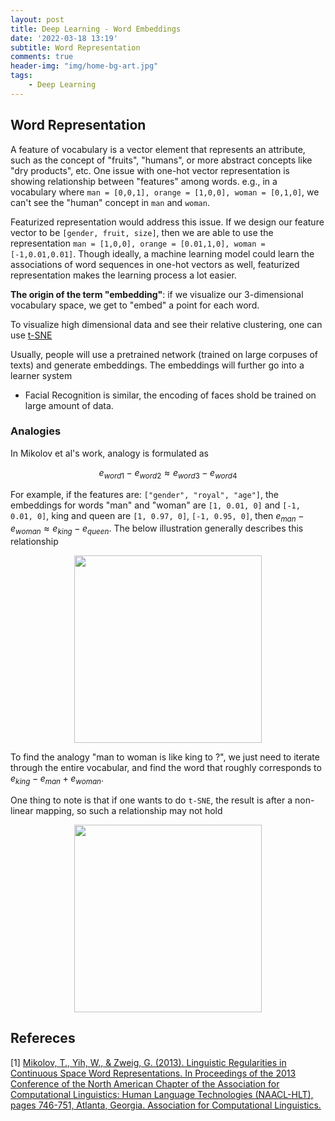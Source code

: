 ```yaml
---
layout: post
title: Deep Learning - Word Embeddings
date: '2022-03-18 13:19'
subtitle: Word Representation
comments: true
header-img: "img/home-bg-art.jpg"
tags:
    - Deep Learning
---
```


## Word Representation

A feature of vocabulary is a vector element that represents an attribute, such as the concept of "fruits", "humans", or more abstract concepts like "dry products", etc. One issue with one-hot vector representation is showing relationship between "features" among words. e.g., in a vocabulary where `man = [0,0,1], orange = [1,0,0], woman = [0,1,0]`, we can't see the "human" concept in `man` and `woman`.

Featurized representation would address this issue. If we design our feature vector to be `[gender, fruit, size]`, then we are able to  use the representation `man = [1,0,0], orange = [0.01,1,0], woman = [-1,0.01,0.01]`. Though ideally, a machine learning model could learn the associations of word sequences in one-hot vectors as well, featurized representation makes the learning process a lot easier.

**The origin of the term "embedding"**: if we visualize our 3-dimensional vocabulary space, we get to "embed" a point for each word.

To visualize high dimensional data and see their relative clustering, one can use [t-SNE](../2017/2017-02-10-tsne.markdown)

Usually, people will use a pretrained network (trained on large corpuses of texts)  and generate embeddings. The embeddings will further go into a learner system

- Facial Recognition is similar, the encoding of faces shold be trained on large amount of data.

### Analogies

In Mikolov et al's work, analogy is formulated as 

$$
e_{word1} - e_{word2} \approx e_{word3} - e_{word4}
$$

For example, if the features are: `["gender", "royal", "age"]`,
 the embeddings for words "man" and "woman" are `[1, 0.01, 0]` and `[-1, 0.01, 0]`, king and queen are `[1, 0.97, 0]`, `[-1, 0.95, 0]`, then $e_{man} - e_{woman} \approx e_{king} - e_{queen}$. The below illustration generally describes this relationship

<div style="text-align: center;">
<p align="center">
    <figure>
        <img src="https://github.com/user-attachments/assets/f4793284-ce9e-4ef2-9e09-0e6cfbc3ebe8" height="300" alt=""/>
    </figure>
</p>
</div>

To find the analogy "man to woman is like king to ?", we just need to iterate through the entire vocabular, and find the word that roughly corresponds to $e_{king} - e_{man} + e_{woman}$.

One thing to note is that if one wants to do `t-SNE`, the result is after a non-linear mapping, so such a relationship may not hold

<div style="text-align: center;">
<p align="center">
    <figure>
        <img src="https://github.com/user-attachments/assets/8553911e-cba0-4abd-8b2a-7773b520b976" height="300" alt=""/>
    </figure>
</p>
</div>



## Refereces

[1] [Mikolov, T., Yih, W., & Zweig, G. (2013). Linguistic Regularities in Continuous Space Word Representations. In Proceedings of the 2013 Conference of the North American Chapter of the Association for Computational Linguistics: Human Language Technologies (NAACL-HLT), pages 746-751, Atlanta, Georgia. Association for Computational Linguistics.](https://aclanthology.org/N13-1090.pdf) 
